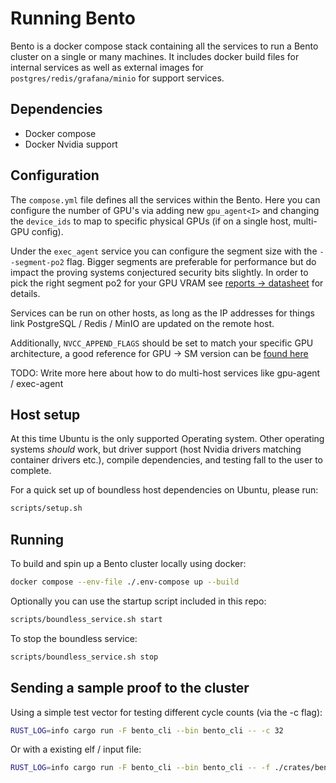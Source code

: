 # Running Bento

Bento is a docker compose stack containing all the services to run a Bento cluster on a single or many machines. It includes docker build files
for internal services as well as external images for `postgres/redis/grafana/minio` for support services.

## Dependencies

- Docker compose
- Docker Nvidia support

## Configuration

The `compose.yml` file defines all the services within the Bento. Here you can configure the number of GPU's via adding new `gpu_agent<I>` and changing the `device_ids` to map to specific physical GPUs (if on a single host, multi-GPU config).

Under the `exec_agent` service you can configure the segment size with the `--segment-po2` flag. Bigger segments are preferable for performance but do impact the proving systems conjectured security bits slightly. In order to pick the right segment po2 for your GPU VRAM see [reports -> datasheet](https://reports.risczero.com/) for details.

Services can be run on other hosts, as long as the IP addresses for things link PostgreSQL / Redis / MinIO are updated on the remote host.

Additionally, `NVCC_APPEND_FLAGS` should be set to match your specific GPU architecture, a good reference for GPU -> SM version can be [found here](https://arnon.dk/matching-sm-architectures-arch-and-gencode-for-various-nvidia-cards/)

<div class="warning">
TODO: Write more here about how to do multi-host services like gpu-agent / exec-agent
</div>

## Host setup

At this time Ubuntu is the only supported Operating system. Other operating systems _should_ work, but driver support (host Nvidia drivers matching container drivers etc.), compile dependencies, and testing fall to the user to complete.

For a quick set up of boundless host dependencies on Ubuntu, please run:

```bash
scripts/setup.sh
```

## Running

To build and spin up a Bento cluster locally using docker:

```bash
docker compose --env-file ./.env-compose up --build
```

Optionally you can use the startup script included in this repo:

```bash
scripts/boundless_service.sh start
```

To stop the boundless service:

```bash
scripts/boundless_service.sh stop
```

## Sending a sample proof to the cluster

Using a simple test vector for testing different cycle counts (via the -c flag):

```bash
RUST_LOG=info cargo run -F bento_cli --bin bento_cli -- -c 32
```

Or with a existing elf / input file:

```bash
RUST_LOG=info cargo run -F bento_cli --bin bento_cli -- -f ./crates/bento-client/method_name -i /tmp/input.bin
```
